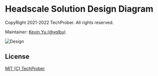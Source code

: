 # Headscale Solution Design Diagram

CopyRight 2021-2022 TechProber. All rights reserved.

Maintainer: [ Kevin Yu (@yqlbu) ](https://github.com/yqbu)

![Design]

## License

[MIT (C) TechProber](https://github.com/yqlbu/TechProber/blob/master/LICENSE)

[design]: ./Headscale-SDD.png
